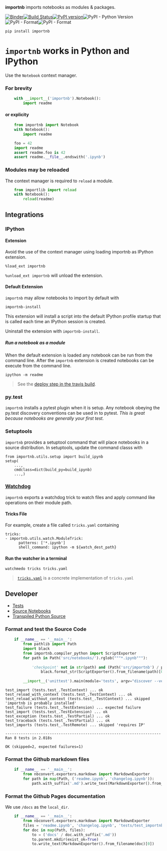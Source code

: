 
__importnb__ imports notebooks as modules & packages.

[![Binder](https://mybinder.org/badge.svg)](https://mybinder.org/v2/gh/deathbeds/importnb/master?urlpath=lab/tree/readme.ipynb)[![Build Status](https://travis-ci.org/deathbeds/importnb.svg?branch=master)](https://travis-ci.org/deathbeds/importnb)[![PyPI version](https://badge.fury.io/py/importnb.svg)](https://badge.fury.io/py/importnb)![PyPI - Python Version](https://img.shields.io/pypi/pyversions/importnb.svg)![PyPI - Format](https://img.shields.io/pypi/format/importnb.svg)![PyPI - Format](https://img.shields.io/pypi/l/importnb.svg)



    pip install importnb

# `importnb` works in Python and IPython

Use the `Notebook` context manager.

### For brevity


```python
    with __import__('importnb').Notebook(): 
        import readme
```

#### or explicity 


```python
    from importnb import Notebook
    with Notebook(): 
        import readme
```


```python
    foo = 42
    import readme
    assert readme.foo is 42
    assert readme.__file__.endswith('.ipynb')
```

### Modules may be reloaded 

The context manager is required to `reload` a module.


```python
    from importlib import reload
    with Notebook():
        reload(readme)
```

## Integrations


### IPython

#### Extension

Avoid the use of the context manager using loading importnb as IPython extension.

    %load_ext importnb
    
`%unload_ext importnb` will unload the extension.

#### Default Extension

`importnb` may allow notebooks to import by default with 

    importnb-install
    
This extension will install a script into the default IPython profile startup that is called each time an IPython session is created.  

Uninstall the extension with `importnb-install`.

##### Run a notebook as a module

When the default extension is loaded any notebook can be run from the command line. After the `importnb` extension is created notebooks can be execute from the command line.

    ipython -m readme
    
> See the [deploy step in the travis build](https://github.com/deathbeds/importnb/blob/docs/.travis.yml#L19).

### py.test

`importnb` installs a pytest plugin when it is setup.  Any notebook obeying the py.test discovery conventions can be used in to pytest.  _This is great because notebooks are generally your first test._

### Setuptools

`importnb` provides a setuptool command that will place notebooks in a source distribution.  In setuptools, update the command classs with

    from importnb.utils.setup import build_ipynb
    setup(
        ...,
        cmdclass=dict(build_py=build_ipynb)
        ...,)

### [Watchdog](https://github.com/gorakhargosh/watchdog/tree/master/src/watchdog/tricks)

`importnb` exports a watchdog trick to watch files and apply command like operations on their module path.

#### Tricks File

For example, create a file called `tricks.yaml` containing

    tricks:
    - importnb.utils.watch.ModuleTrick:
          patterns: ['*.ipynb']
          shell_command: ipython -m ${watch_dest_path}
      
#### Run the watcher in a terminal

    watchmedo tricks tricks.yaml
      
> [`tricks.yaml`](tricks.yaml) is a concrete implementation of `tricks.yaml`

## Developer

* [Tests](tests/test_importnb.ipynb)
* [Source Notebooks](src/notebooks/)
* [Transpiled Python Source](src/importnb/)

### Format and test the Source Code


```python
    if __name__ == '__main__':
        from pathlib import Path
        import black
        from importnb.compiler_python import ScriptExporter
        for path in Path('src/notebooks/').rglob("""*.ipynb"""):
            
            'checkpoint' not in str(path) and (Path('src/importnb') / path.with_suffix('.py').relative_to('src/notebooks')).write_text(
                black.format_str(ScriptExporter().from_filename(path)[0], 100))
            
        __import__('unittest').main(module='tests', argv="discover --verbose".split(), exit=False) 

```

    test_import (tests.test_.TestContext) ... ok
    test_reload_with_context (tests.test_.TestContext) ... ok
    test_reload_without_context (tests.test_.TestContext) ... skipped 'importnb is probably installed'
    test_failure (tests.test_.TestExtension) ... expected failure
    test_import (tests.test_.TestExtension) ... ok
    test_exception (tests.test_.TestPartial) ... ok
    test_traceback (tests.test_.TestPartial) ... ok
    test_imports (tests.test_.TestRemote) ... skipped 'requires IP'
    
    ----------------------------------------------------------------------
    Ran 8 tests in 2.018s
    
    OK (skipped=2, expected failures=1)


### Format the Github markdown files


```python
    if __name__ == '__main__':
        from nbconvert.exporters.markdown import MarkdownExporter
        for path in map(Path, ('readme.ipynb', 'changelog.ipynb')):
            path.with_suffix('.md').write_text(MarkdownExporter().from_filename(path)[0])
```

### Format the Github Pages documentation

We use `/docs` as the `local_dir`.


```python
    if __name__ == '__main__':
        from nbconvert.exporters.markdown import MarkdownExporter
        files = 'readme.ipynb', 'changelog.ipynb', 'tests/test_importnb.ipynb'
        for doc in map(Path, files):
            to = ('docs' / doc.with_suffix('.md'))
            to.parent.mkdir(exist_ok=True)
            to.write_text(MarkdownExporter().from_filename(doc)[0])
```
